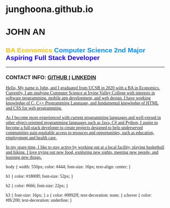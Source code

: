 # junghoona.github.io
<!--John's Online Portfolio-->

<!Doctype html>
<html lang="en" class="top">
<!-- Required meta tags -->
<meta charset="utf-8">
<meta name="viewport" content="width=device-width, initial-scale=1, shrink-to-fit=no">
<div style="font-family: 'Rubik', sans-serif;">
  <h1>JOHN AN</h1>
  <h2><span style="color: #ffc200">BA Economics</span> <span style="color: #0092ff">Computer Science 2nd Major</span>
  <span style="color: #1800ff">Aspiring Full Stack Developer</span></h2>

  <hr>
  <h3> CONTACT INFO: <a href= "https://github.com/junghoona"> GITHUB </a> | <a href="https://www.linkedin.com/in/john-an-02543119a/"> LINKEDIN </a>
       <a href= "mailto: 127.an.john@gmail.com" EMAIL </a></h3>
<body>
<div style="font-family: 'Rubik', serif;">
      <p>
      Hello,
      My name is John, and I graduated from UCSB in 2020 with a BA in Economics.
      Currently, I am studying Computer Science at Irvine Valley College with interests in software programming, mobile app development, and web design.
      I have working knowledge of C, C++ Programming Language, and fundamental knowledge of HTML and CSS for web programming.
      </p>
      <p>
      As I become more experienced with current programming languages and well-versed in other object-oriented programming languages such as Java, C# and Python,
      I aspire to become a full-stack developer to create projects designed to help underserved communities gain equitable access to resouces and opportunities,
      such as education, employment and health care.
      </p>
      <p>
      In my spare time, I like to stay active by working out at a local facility, playing basketball and hiking.
      I love trying out new food, exploring new sights, meeting new people, and learning new things.
      </p>
<div class="footer">
  <div>
    <div class="logo-wrapper">
      <div class="logo-container">
        <a href="https://github.com/junghoona" target=""_blank"" rel=""noopener" noreferrer"> </a>
      </div>
      <div class="logo-container">
        <a href="https://www.linkedin.com/in/john-an-02543119a/" target=""_blank"" rel=""noopener" noreferrer"> </a>
      </div>
      <div class="logo-container">
        <a href="mailto: 127.an.john@gmail.com" target=""_blank"" rel=""noopener" noreferrer"> </a>
      </div>
    </div>
  </div>
</div>
</body>
</html>

body {
  width: 550px;
  color: #444;
  font-size: 16px;
  text-align: center;
}

h1 {
    color: #1800ff;
    font-size: 52px;
}

h2 {
    color: #666;
    font-size: 22px;
}

h3 {
    font-size: 16px;
}
a {
  color: #0092ff;
  text-decoration: none;
}
a:hover {
    color: #ffc200;
    text-decoration: underline;
}

